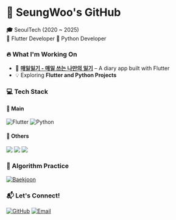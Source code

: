 # 🚀 SeungWoo's GitHub

**🎓** SeoulTech (2020 ~ 2025)  
**📱** Flutter Developer
**🐍** Python Developer

### 🔥 What I'm Working On
- 📱 **[매일일기 - 매일 쓰는 나만의 일기](https://github.com/tmddn0920/Daily_Diary)** – A diary app built with Flutter
- 💡 Exploring **Flutter and Python Projects**

### 💻 Tech Stack

#### 🚀 Main
![Flutter](https://img.shields.io/badge/Flutter-02569B?style=for-the-badge&logo=flutter&logoColor=white)
![Python](https://img.shields.io/badge/Python-3776AB?style=for-the-badge&logo=python&logoColor=white)

#### 🧩 Others
<img src="https://img.shields.io/badge/C-A8B9CC?style=flat-square&logo=c&logoColor=white"/> <img src="https://img.shields.io/badge/Java-007396?style=flat-square&logo=java&logoColor=white"/> <img src="https://img.shields.io/badge/React-61DAFB?style=flat-square&logo=react&logoColor=black"/>

### 🧠 Algorithm Practice
[![Baekjoon](http://mazassumnida.wtf/api/generate_badge?boj=tmddn0920)](https://solved.ac/tmddn0920)


### 📬 Let's Connect!
[![GitHub](https://img.shields.io/badge/GitHub-000000?style=for-the-badge&logo=github&logoColor=white)](https://github.com/tmddn0920)
[![Email](https://img.shields.io/badge/Email-D14836?style=for-the-badge&logo=gmail&logoColor=white)](mailto:likepiano2424@gmail.com)
